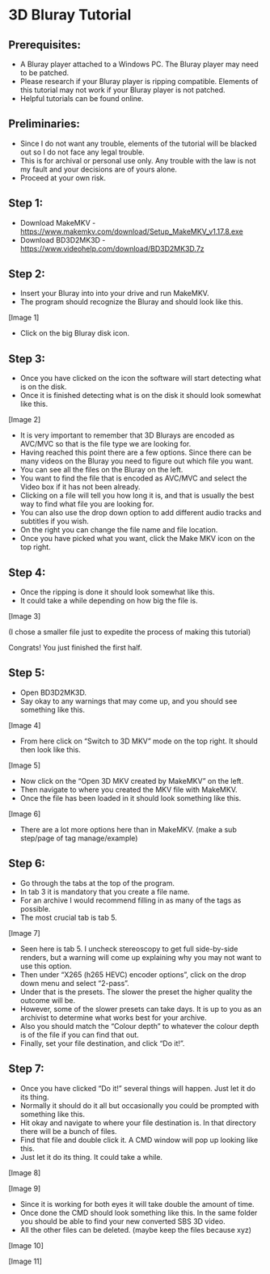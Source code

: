 # 3D Bluray Tutorial

## Prerequisites:

* A Bluray player attached to a Windows PC. The Bluray player may need to be patched.
* Please research if your Bluray player is ripping compatible. Elements of this tutorial may not work if your Bluray player is not patched. 
* Helpful tutorials can be found online. 

## Preliminaries:

* Since I do not want any trouble, elements of the tutorial will be blacked out so I do not face any legal trouble. 
* This is for archival or personal use only. Any trouble with the law is not my fault and your decisions are of yours alone. 
* Proceed at your own risk. 

## Step 1:

* Download MakeMKV - https://www.makemkv.com/download/Setup_MakeMKV_v1.17.8.exe 
* Download BD3D2MK3D - https://www.videohelp.com/download/BD3D2MK3D.7z 

## Step 2:

* Insert your Bluray into into your drive and run MakeMKV. 
* The program should recognize the Bluray and should look like this. 

[Image 1]

* Click on the big Bluray disk icon. 

## Step 3:

* Once you have clicked on the icon the software will start detecting what is on the disk. 
* Once it is finished detecting what is on the disk it should look somewhat like this. 

[Image 2]

* It is very important to remember that 3D Blurays are encoded as AVC/MVC so that is the file type we are looking for. 
* Having reached this point there are a few options. Since there can be many videos on the Bluray you need to figure out which file you want. 
* You can see all the files on the Bluray on the left. 
* You want to find the file that is encoded as AVC/MVC and select the Video box if it has not been already. 
* Clicking on a file will tell you how long it is, and that is usually the best way to find what file you are looking for. 
* You can also use the drop down option to add different audio tracks and subtitles if you wish. 
* On the right you can change the file name and file location. 
* Once you have picked what you want, click the Make MKV icon on the top right. 

## Step 4:

* Once the ripping is done it should look somewhat like this. 
* It could take a while depending on how big the file is. 

[Image 3]

(I chose a smaller file just to expedite the process of making this tutorial)

Congrats!
You just finished the first half. 

## Step 5:

* Open BD3D2MK3D. 
* Say okay to any warnings that may come up, and you should see something like this. 

[Image 4]

* From here click on “Switch to 3D MKV” mode on the top right. It should then look like this. 

[Image 5]

* Now click on the “Open 3D MKV created by MakeMKV” on the left. 
* Then navigate to where you created the MKV file with MakeMKV. 
* Once the file has been loaded in it should look something like this. 

[Image 6]

* There are a lot more options here than in MakeMKV. 
(make a sub step/page of tag manage/example)

## Step 6:

* Go through the tabs at the top of the program. 
* In tab 3 it is mandatory that you create a file name. 
* For an archive I would recommend filling in as many of the tags as possible. 
* The most crucial tab is tab 5. 

[Image 7]

* Seen here is tab 5. I uncheck stereoscopy to get full side-by-side renders, but a warning will come up explaining why you may not want to use this option. 
* Then under “X265 (h265 HEVC) encoder options”, click on the drop down menu and select “2-pass”. 
* Under that is the presets. The slower the preset the higher quality the outcome will be. 
* However, some of the slower presets can take days. It is up to you as an archivist to determine what works best for your archive. 
* Also you should match the “Colour depth” to whatever the colour depth is of the file if you can find that out. 
* Finally, set your file destination, and click “Do it!”. 

## Step 7:

* Once you have clicked “Do it!” several things will happen. Just let it do its thing. 
* Normally it should do it all but occasionally you could be prompted with something like this. 
* Hit okay and navigate to where your file destination is. In that directory there will be a bunch of files.
* Find that file and double click it. A CMD window will pop up looking like this. 
* Just let it do its thing. It could take a while. 

[Image 8]

[Image 9]

* Since it is working for both eyes it will take double the amount of time. 
* Once done the CMD should look something like this. In the same folder you should be able to find your new converted SBS 3D video. 
* All the other files can be deleted. (maybe keep the files because xyz)

[Image 10]

[Image 11]
